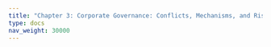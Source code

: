 ```yaml
---
title: "Chapter 3: Corporate Governance: Conflicts, Mechanisms, and Risks"
type: docs
nav_weight: 30000
---
```

